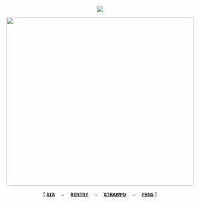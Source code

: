 <div align="center">
 
![](https://komarev.com/ghpvc/?username=bordIands&color=lightgrey&label=.ᐟ.ᐟ)

<img align="center" width="500" height="450" src="https://files.catbox.moe/ht13cc.png">

<div align="center"> 

<sub>【 [**ATA**](https://inumaki.atabook.org/)⠀⠀⌣⠀⠀[**RENTRY**](https://rentry.co/lovethreat)⠀⠀⌣⠀⠀[**STRAWPG**](https://lovethreat.straw.page)⠀⠀⌣⠀⠀[**PRNS**](https://pronouns.cc/@lovethreat) 】</sub>
